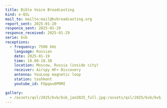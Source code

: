 ```yaml
---
title: Bible Voice Broadcasting
kind: e-QSL
mail_to: mailto:mail@bvbroadcasting.org
report_sent: 2025-01-20
responce_sent: 2025-01-29
responce_received: 2025-01-29
serie: bvb
receptions:
  - frequency: 7500 kHz
    language: Russian
    date: 2025-01-19
    time: 18.00-18.30
    location: Moscow, Russia (inside city)
    receiver: Airspy HF+ Discovery
    antenna: YouLoop magnetic loop
    station: tashkent
    youtube_id: FOpqou0PRMI

gallery:
  - /assets/qsl/2025/bvb/bvb_jan2025_full.jpg:/assets/qsl/2025/bvb/bvb_jan2025_small.jpg
---
```

